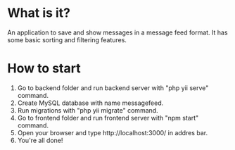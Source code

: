 # What is it?
An application to save and show messages in a message feed format.
It has some basic sorting and filtering features.

# How to start
1. Go to backend folder and run backend server with "php yii serve" command.
2. Create MySQL database with name messagefeed.
3. Run migrations with "php yii migrate" command.
4. Go to frontend folder and run frontend server with "npm start" command.
5. Open your browser and type http://localhost:3000/ in addres bar.
6. You're all done!
